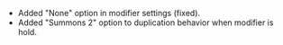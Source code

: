 * Added "None" option in modifier settings (fixed).
* Added "Summons 2" option to duplication behavior when modifier is hold.
